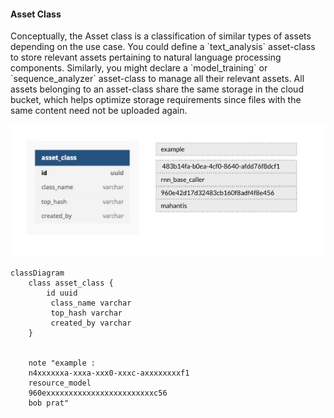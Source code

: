#### Asset Class

<div class="justified">
Conceptually, the Asset class is a classification of similar types of assets
depending on the use case. You could define a `text_analysis` asset-class to store relevant assets pertaining to
natural language processing components. Similarly, you might declare a `model_training` or `sequence_analyzer` asset-class to manage all their relevant
assets. All assets belonging to an asset-class share the same storage in the cloud bucket, which helps optimize storage requirements
since files with the same content need not be uploaded again.
</div>

![asset_class](imgs/asset_class_schema.jpg)

```mermaid
classDiagram
    class asset_class {
        id uuid 
         class_name varchar
         top_hash varchar
         created_by varchar
    }
    
   
    note "example :
    n4xxxxxxa-xxxa-xxx0-xxxc-axxxxxxxxf1
    resource_model
    960exxxxxxxxxxxxxxxxxxxxxxxxc56
    bob prat"
```

